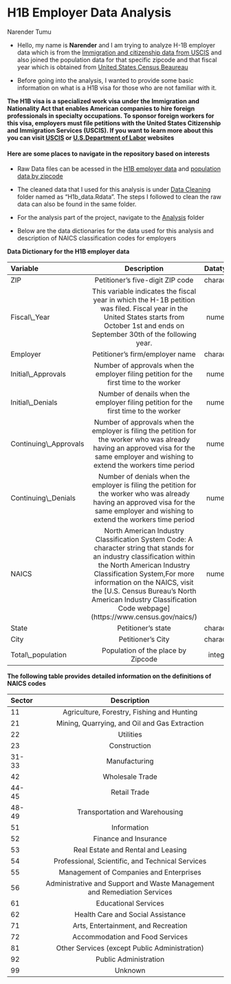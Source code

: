 H1B Employer Data Analysis
================
Narender Tumu

-   Hello, my name is **Narender** and I am trying to analyze H-1B
    employer data which is from the [Immigration and citizenship data
    from
    USCIS](https://www.uscis.gov/tools/reports-and-studies/h-1b-employer-data-hub)
    and also joined the population data for that specific zipcode and
    that fiscal year which is obtained from [United States Census
    Beaureau](https://data.census.gov/table?t=Counts,+Estimates,+and+Projections&g=010XX00US$8600000&tid=ACSDT5Y2021.B01003)

-   Before going into the analysis, I wanted to provide some basic
    information on what is a H1B visa for those who are not familiar
    with it.

**The H1B visa is a specialized work visa under the Immigration and
Nationality Act that enables American companies to hire foreign
professionals in specialty occupations. To sponsor foreign workers for
this visa, employers must file petitions with the United States
Citizenship and Immigration Services (USCIS). If you want to learn more
about this you can visit
[USCIS](https://www.uscis.gov/working-in-the-united-states/h-1b-specialty-occupations)
or [U.S.Department of
Labor](https://www.dol.gov/agencies/whd/immigration/h1b) websites**

#### Here are some places to navigate in the repository based on interests

-   Raw Data files can be acessed in the [H1B employer
    data](https://github.com/NarenderTumu/H1B-employer-data-analysis/tree/main/Files/H1b%20employer%20datafiles)
    and [population data by
    zipcode](https://github.com/NarenderTumu/H1B-employer-data-analysis/tree/main/Files/Population%20datafiles)

-   The cleaned data that I used for this analysis is under [Data
    Cleaning](https://github.com/NarenderTumu/H1B-employer-data-analysis/tree/main/Files/Data%20Cleaning)
    folder named as “H1b\_data.Rdata”. The steps I followed to clean the
    raw data can also be found in the same folder.

-   For the analysis part of the project, navigate to the
    [Analysis](https://github.com/NarenderTumu/H1B-employer-data-analysis/tree/main/Files/Analysis)
    folder

-   Below are the data dictionaries for the data used for this analysis
    and description of NAICS classification codes for employers

**Data Dictionary for the H1B employer data**

<table class="table table-bordered" style="width: auto !important; margin-left: auto; margin-right: auto;">
<thead>
<tr>
<th style="text-align:left;">
Variable
</th>
<th style="text-align:center;">
Description
</th>
<th style="text-align:center;">
Datatype
</th>
</tr>
</thead>
<tbody>
<tr>
<td style="text-align:left;">
ZIP
</td>
<td style="text-align:center;">
Petitioner’s five-digit ZIP code
</td>
<td style="text-align:center;">
character
</td>
</tr>
<tr>
<td style="text-align:left;">
Fiscal\_Year
</td>
<td style="text-align:center;">
This variable indicates the fiscal year in which the H-1B petition was
filed. Fiscal year in the United States starts from October 1st and ends
on September 30th of the following year.
</td>
<td style="text-align:center;">
numeric
</td>
</tr>
<tr>
<td style="text-align:left;">
Employer
</td>
<td style="text-align:center;">
Petitioner’s firm/employer name
</td>
<td style="text-align:center;">
character
</td>
</tr>
<tr>
<td style="text-align:left;">
Initial\_Approvals
</td>
<td style="text-align:center;">
Number of approvals when the employer filing petition for the first time
to the worker
</td>
<td style="text-align:center;">
numeric
</td>
</tr>
<tr>
<td style="text-align:left;">
Initial\_Denials
</td>
<td style="text-align:center;">
Number of denails when the employer filing petition for the first time
to the worker
</td>
<td style="text-align:center;">
numeric
</td>
</tr>
<tr>
<td style="text-align:left;">
Continuing\_Approvals
</td>
<td style="text-align:center;">
Number of approvals when the employer is filing the petition for the
worker who was already having an approved visa for the same employer and
wishing to extend the workers time period
</td>
<td style="text-align:center;">
numeric
</td>
</tr>
<tr>
<td style="text-align:left;">
Continuing\_Denials
</td>
<td style="text-align:center;">
Number of denials when the employer is filing the petition for the
worker who was already having an approved visa for the same employer and
wishing to extend the workers time period
</td>
<td style="text-align:center;">
numeric
</td>
</tr>
<tr>
<td style="text-align:left;">
NAICS
</td>
<td style="text-align:center;">
North American Industry Classification System Code: A character string
that stands for an industry classification within the North American
Industry Classification System,For more information on the NAICS, visit
the [U.S. Census Bureau’s North American Industry Classification Code
webpage](https://www.census.gov/naics/)
</td>
<td style="text-align:center;">
numeric
</td>
</tr>
<tr>
<td style="text-align:left;">
State
</td>
<td style="text-align:center;">
Petitioner’s state
</td>
<td style="text-align:center;">
character
</td>
</tr>
<tr>
<td style="text-align:left;">
City
</td>
<td style="text-align:center;">
Petitioner’s City
</td>
<td style="text-align:center;">
character
</td>
</tr>
<tr>
<td style="text-align:left;">
Total\_population
</td>
<td style="text-align:center;">
Population of the place by Zipcode
</td>
<td style="text-align:center;">
integer
</td>
</tr>
</tbody>
</table>

**The following table provides detailed information on the definitions
of NAICS codes**

<table class="table table-bordered" style="width: auto !important; margin-left: auto; margin-right: auto;">
<thead>
<tr>
<th style="text-align:left;">
Sector
</th>
<th style="text-align:center;">
Description
</th>
</tr>
</thead>
<tbody>
<tr>
<td style="text-align:left;">
11
</td>
<td style="text-align:center;">
Agriculture, Forestry, Fishing and Hunting
</td>
</tr>
<tr>
<td style="text-align:left;">
21
</td>
<td style="text-align:center;">
Mining, Quarrying, and Oil and Gas Extraction
</td>
</tr>
<tr>
<td style="text-align:left;">
22
</td>
<td style="text-align:center;">
Utilities
</td>
</tr>
<tr>
<td style="text-align:left;">
23
</td>
<td style="text-align:center;">
Construction
</td>
</tr>
<tr>
<td style="text-align:left;">
31-33
</td>
<td style="text-align:center;">
Manufacturing
</td>
</tr>
<tr>
<td style="text-align:left;">
42
</td>
<td style="text-align:center;">
Wholesale Trade
</td>
</tr>
<tr>
<td style="text-align:left;">
44-45
</td>
<td style="text-align:center;">
Retail Trade
</td>
</tr>
<tr>
<td style="text-align:left;">
48-49
</td>
<td style="text-align:center;">
Transportation and Warehousing
</td>
</tr>
<tr>
<td style="text-align:left;">
51
</td>
<td style="text-align:center;">
Information
</td>
</tr>
<tr>
<td style="text-align:left;">
52
</td>
<td style="text-align:center;">
Finance and Insurance
</td>
</tr>
<tr>
<td style="text-align:left;">
53
</td>
<td style="text-align:center;">
Real Estate and Rental and Leasing
</td>
</tr>
<tr>
<td style="text-align:left;">
54
</td>
<td style="text-align:center;">
Professional, Scientific, and Technical Services
</td>
</tr>
<tr>
<td style="text-align:left;">
55
</td>
<td style="text-align:center;">
Management of Companies and Enterprises
</td>
</tr>
<tr>
<td style="text-align:left;">
56
</td>
<td style="text-align:center;">
Administrative and Support and Waste Management and Remediation Services
</td>
</tr>
<tr>
<td style="text-align:left;">
61
</td>
<td style="text-align:center;">
Educational Services
</td>
</tr>
<tr>
<td style="text-align:left;">
62
</td>
<td style="text-align:center;">
Health Care and Social Assistance
</td>
</tr>
<tr>
<td style="text-align:left;">
71
</td>
<td style="text-align:center;">
Arts, Entertainment, and Recreation
</td>
</tr>
<tr>
<td style="text-align:left;">
72
</td>
<td style="text-align:center;">
Accommodation and Food Services
</td>
</tr>
<tr>
<td style="text-align:left;">
81
</td>
<td style="text-align:center;">
Other Services (except Public Administration)
</td>
</tr>
<tr>
<td style="text-align:left;">
92
</td>
<td style="text-align:center;">
Public Administration
</td>
</tr>
<tr>
<td style="text-align:left;">
99
</td>
<td style="text-align:center;">
Unknown
</td>
</tr>
</tbody>
</table>
